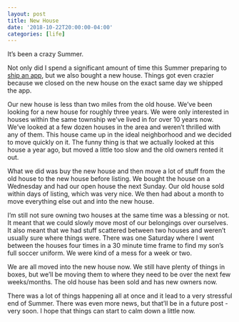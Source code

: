 ```yaml
---
layout: post
title: New House
date: '2018-10-22T20:00:00-04:00'
categories: [life]
---
```


It’s been a crazy Summer. 

Not only did I spend a significant amount of time this Summer preparing to [ship an app](/2018/10/17/dc-universe/), but we also bought a new house. Things got even crazier because we closed on the new house on the exact same day we shipped the app. 

Our new house is less than two miles from the old house. We’ve been looking for a new house for roughly three years. We were only interested in houses within the same township we’ve lived in for over 10 years now. We’ve looked at a few dozen houses in the area and weren’t thrilled with any of them. This house came up in the ideal neighborhood and we decided to move quickly on it.  The funny thing is that we actually looked at this house a year ago, but moved a little too slow and the old owners rented it out. 

What we did was buy the new house and then move a lot of stuff from the old house to the new house before listing. We bought the house on a Wednesday and had our open house the next Sunday. Our old house sold within days of listing, which was very nice. We then had about a month to move everything else out and into the new house. 

I’m still not sure owning two houses at the same time was a blessing or not. It meant that we could slowly move most of our belongings over ourselves. It also meant that we had stuff scattered between two houses and weren’t usually sure where things were. There was one Saturday where I went between the houses four times in a 30 minute time frame to find my son’s full soccer uniform. We were kind of a mess for a week or two. 

We are all moved into the new house now. We still have plenty of things in boxes, but we’ll be moving them to where they need to be over the next few weeks/months. The old house has been sold and has new owners now.

There was a lot of things happening all at once and it lead to a very stressful end of Summer. There was even more news, but that’ll be in a future post - very soon. I hope that things can start to calm down a little now. 
